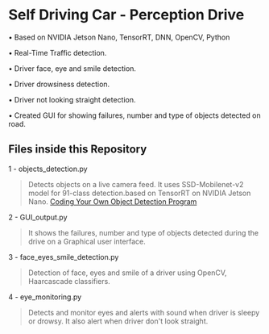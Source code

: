 # Self Driving Car - Perception Drive

• Based on NVIDIA Jetson Nano, TensorRT, DNN, OpenCV, Python 

• Real-Time Traffic detection.  

• Driver face, eye and smile detection. 

• Driver drowsiness detection.

• Driver not looking straight detection. 

• Created GUI for showing failures, number and type of objects detected 
  on road. 

## Files inside this Repository
1 - objects_detection.py
> Detects objects on a live camera feed. It uses  SSD-Mobilenet-v2 model for 91-class detection.based on TensorRT on NVIDIA Jetson Nano. [Coding Your Own Object Detection Program](https://github.com/dusty-nv/jetson-inference/blob/master/docs/detectnet-example-2.md)

2 - GUI_output.py
> It shows the failures, number and type of objects detected during the drive on a Graphical user interface.

3 - face_eyes_smile_detection.py
> Detection of face, eyes and smile of a driver using OpenCV, Haarcascade classifiers.

4 - eye_monitoring.py
> Detects and monitor eyes and  alerts with sound when driver is sleepy or drowsy. It also alert when driver don't look straight.
